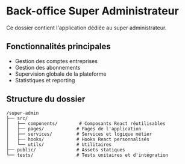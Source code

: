 # Back-office Super Administrateur

Ce dossier contient l'application dédiée au super administrateur.

## Fonctionnalités principales

- Gestion des comptes entreprises
- Gestion des abonnements
- Supervision globale de la plateforme
- Statistiques et reporting

## Structure du dossier

```
/super-admin
├── src/
│   ├── components/        # Composants React réutilisables
│   ├── pages/            # Pages de l'application
│   ├── services/         # Services et logique métier
│   ├── hooks/            # Hooks React personnalisés
│   └── utils/            # Utilitaires
├── public/               # Assets statiques
└── tests/                # Tests unitaires et d'intégration
```
